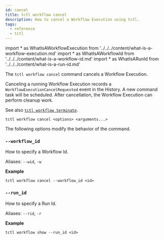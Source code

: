 ```yaml
---
id: cancel
title: tctl workflow cancel
description: How to cancel a Workflow Execution using tctl.
tags:
  - reference
  - tctl
---
```


<!-- prettier-ignore -->
import * as WhatIsAWorkflowExecution from '../../../content/what-is-a-workflow-execution.md'
import * as WhatIsAWorkflowId from '../../../content/what-is-a-workflow-id.md'
import * as WhatIsARunId from '../../../content/what-is-a-run-id.md'

The `tctl workflow cancel` command cancels a <preview page={WhatIsAWorkflowExecution}>Workflow Execution</preview>.

Canceling a running Workflow Execution records a `WorkflowExecutionCancelRequested` event in the History. A new command task will be scheduled. After cancellation, the Workflow Execution can perform cleanup work.

See also [`tctl workflow terminate`](./terminate.md).

`tctl workflow cancel <options> <arguments...>`

The following options modify the behavior of the command.

### `--workflow_id`

How to specify a <preview page={WhatIsAWorkflowId}>Workflow Id</preview>.

Aliases: `--wid`, `-w`

**Example**

```
tctl workflow cancel --workflow_id <id>
```

### `--run_id`

How to specify a <preview page={WhatIsARunId}>Run Id</preview>.

Aliases: `--rid`, `-r`

**Example**

```
tctl workflow show --run_id <id>
```
